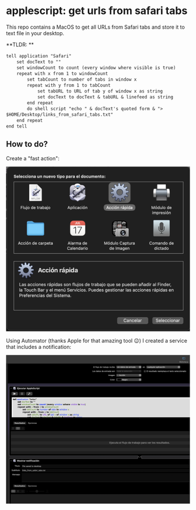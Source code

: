 # applescript: get urls from safari tabs

This repo contains a MacOS to get all URLs from Safari tabs and store it to text file in your desktop.


**TLDR: **
```applescript
tell application "Safari"
	set docText to ""
	set windowCount to count (every window where visible is true)
	repeat with x from 1 to windowCount
		set tabCount to number of tabs in window x
		repeat with y from 1 to tabCount
			set tabURL to URL of tab y of window x as string
			set docText to docText & tabURL & linefeed as string
		end repeat
		do shell script "echo " & docText's quoted form & "> $HOME/Desktop/links_from_safari_tabs.txt"
	end repeat
end tell
```

## How to do?

Create a "fast action":

![service](./docs-assets/service.png)


Using Automator (thanks Apple for that amazing tool 😉) I created a service that includes a notification:

![automator](./docs-assets/automator.png)

